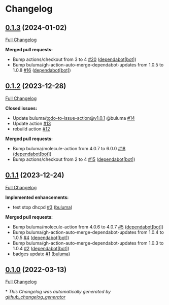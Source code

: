 # Changelog

## [0.1.3](https://github.com/buluma/ansible-role-dhcpd/tree/0.1.3) (2024-01-02)

[Full Changelog](https://github.com/buluma/ansible-role-dhcpd/compare/0.1.2...0.1.3)

**Merged pull requests:**

- Bump actions/checkout from 3 to 4 [\#20](https://github.com/buluma/ansible-role-dhcpd/pull/20) ([dependabot[bot]](https://github.com/apps/dependabot))
- Bump buluma/gh-action-auto-merge-dependabot-updates from 1.0.5 to 1.0.8 [\#16](https://github.com/buluma/ansible-role-dhcpd/pull/16) ([dependabot[bot]](https://github.com/apps/dependabot))

## [0.1.2](https://github.com/buluma/ansible-role-dhcpd/tree/0.1.2) (2023-12-28)

[Full Changelog](https://github.com/buluma/ansible-role-dhcpd/compare/0.1.1...0.1.2)

**Closed issues:**

- Update buluma/todo-to-issue-action@v1.0.1 @buluma [\#14](https://github.com/buluma/ansible-role-dhcpd/issues/14)
- Update action [\#13](https://github.com/buluma/ansible-role-dhcpd/issues/13)
- rebuild action [\#12](https://github.com/buluma/ansible-role-dhcpd/issues/12)

**Merged pull requests:**

- Bump buluma/molecule-action from 4.0.7 to 6.0.0 [\#18](https://github.com/buluma/ansible-role-dhcpd/pull/18) ([dependabot[bot]](https://github.com/apps/dependabot))
- Bump actions/checkout from 2 to 4 [\#15](https://github.com/buluma/ansible-role-dhcpd/pull/15) ([dependabot[bot]](https://github.com/apps/dependabot))

## [0.1.1](https://github.com/buluma/ansible-role-dhcpd/tree/0.1.1) (2023-12-24)

[Full Changelog](https://github.com/buluma/ansible-role-dhcpd/compare/0.1.0...0.1.1)

**Implemented enhancements:**

- test stop dhcpd [\#3](https://github.com/buluma/ansible-role-dhcpd/pull/3) ([buluma](https://github.com/buluma))

**Merged pull requests:**

- Bump buluma/molecule-action from 4.0.6 to 4.0.7 [\#5](https://github.com/buluma/ansible-role-dhcpd/pull/5) ([dependabot[bot]](https://github.com/apps/dependabot))
- Bump buluma/gh-action-auto-merge-dependabot-updates from 1.0.4 to 1.0.5 [\#4](https://github.com/buluma/ansible-role-dhcpd/pull/4) ([dependabot[bot]](https://github.com/apps/dependabot))
- Bump buluma/gh-action-auto-merge-dependabot-updates from 1.0.3 to 1.0.4 [\#2](https://github.com/buluma/ansible-role-dhcpd/pull/2) ([dependabot[bot]](https://github.com/apps/dependabot))
- badges update [\#1](https://github.com/buluma/ansible-role-dhcpd/pull/1) ([buluma](https://github.com/buluma))

## [0.1.0](https://github.com/buluma/ansible-role-dhcpd/tree/0.1.0) (2022-03-13)

[Full Changelog](https://github.com/buluma/ansible-role-dhcpd/compare/8431039182e4be3b166ec39986588c7af1cca4c2...0.1.0)



\* *This Changelog was automatically generated by [github_changelog_generator](https://github.com/github-changelog-generator/github-changelog-generator)*
